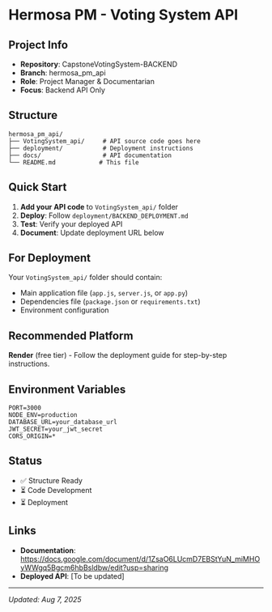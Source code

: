 # Hermosa PM - Voting System API

## Project Info
- **Repository**: CapstoneVotingSystem-BACKEND
- **Branch**: hermosa_pm_api  
- **Role**: Project Manager & Documentarian  
- **Focus**: Backend API Only

## Structure
```
hermosa_pm_api/
├── VotingSystem_api/     # API source code goes here
├── deployment/           # Deployment instructions
├── docs/                 # API documentation
└── README.md            # This file
```

## Quick Start
1. **Add your API code** to `VotingSystem_api/` folder
2. **Deploy**: Follow `deployment/BACKEND_DEPLOYMENT.md`
3. **Test**: Verify your deployed API
4. **Document**: Update deployment URL below

## For Deployment
Your `VotingSystem_api/` folder should contain:
- Main application file (`app.js`, `server.js`, or `app.py`)
- Dependencies file (`package.json` or `requirements.txt`)
- Environment configuration

## Recommended Platform
**Render** (free tier) - Follow the deployment guide for step-by-step instructions.

## Environment Variables
```
PORT=3000
NODE_ENV=production
DATABASE_URL=your_database_url
JWT_SECRET=your_jwt_secret
CORS_ORIGIN=*
```

## Status
- ✅ Structure Ready
- ⏳ Code Development  
- ⏳ Deployment

## Links
- **Documentation**: https://docs.google.com/document/d/1ZsaO6LUcmD7EBStYuN_miMHOyWWgq5Bgcm6hbBsldbw/edit?usp=sharing
- **Deployed API**: [To be updated]

---
*Updated: Aug 7, 2025*